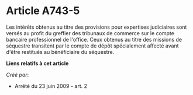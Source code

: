 # Article A743-5

Les intérêts obtenus au titre des provisions pour expertises judiciaires sont versés au profit du greffier des tribunaux de
commerce sur le compte bancaire professionnel de l'office. Ceux obtenus au titre des missions de séquestre transitent par le
compte de dépôt spécialement affecté avant d'être restitués au bénéficiaire du séquestre.

**Liens relatifs à cet article**

_Créé par_:

  - Arrêté du 23 juin 2009 - art. 2
